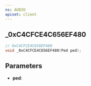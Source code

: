 ```yaml
---
ns: AUDIO
apiset: client
---
```

## _0xC4CFCE4C656EF480

```c
// 0xC4CFCE4C656EF480
void _0xC4CFCE4C656EF480(Ped ped);
```


## Parameters
* **ped**: